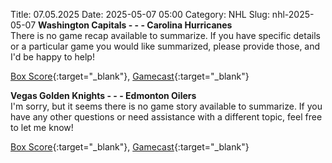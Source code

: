 Title: 07.05.2025
Date: 2025-05-07 05:00
Category: NHL 
Slug: nhl-2025-05-07 
**Washington Capitals - - - Carolina Hurricanes**  
There is no game recap available to summarize. If you have specific details or a particular game you would like summarized, please provide those, and I'd be happy to help! 

[Box Score](/gamecenter/car-vs-wsh/2025/05/06/2024030221){:target="_blank"}, [Gamecast](https://www.nhl.com/news/carolina-hurricanes-washington-capitals-game-recap-may-6){:target="_blank"}<br>

**Vegas Golden Knights - - - Edmonton Oilers**  
I'm sorry, but it seems there is no game story available to summarize. If you have any other questions or need assistance with a different topic, feel free to let me know! 

[Box Score](/gamecenter/edm-vs-vgk/2025/05/06/2024030241){:target="_blank"}, [Gamecast](https://www.nhl.com/news/edmonton-oilers-vegas-golden-knights-game-recap-may-6){:target="_blank"}<br>

